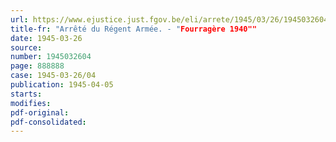 ```yaml
---
url: https://www.ejustice.just.fgov.be/eli/arrete/1945/03/26/1945032604/justel
title-fr: "Arrêté du Régent Armée. - "Fourragère 1940""
date: 1945-03-26
source:
number: 1945032604
page: 888888
case: 1945-03-26/04
publication: 1945-04-05
starts:
modifies:
pdf-original:
pdf-consolidated:
---
```


